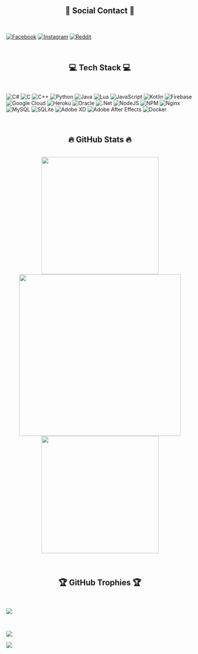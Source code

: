 <br>
<h2 align="center">🛜 Social Contact 🛜</h2>
<br>

[![Facebook](https://img.shields.io/badge/Facebook-%231877F2.svg?logo=Facebook&logoColor=white)](https://facebook.com/hieu.lm.569203)
[![Instagram](https://img.shields.io/badge/Instagram-%23E4405F.svg?logo=Instagram&logoColor=white)](https://www.instagram.com/jes2006.vn/?__pwa=1)
[![Reddit](https://img.shields.io/badge/Reddit-%23FF4500.svg?logo=Reddit&logoColor=white)](https://www.reddit.com/user/Necessary_Budget8503/?utm_source=share&utm_medium=web3x&utm_name=web3xcss&utm_term=1&utm_content=share_button)

<br>
<h2 align="center">💻 Tech Stack 💻</h2>
<br>

![C#](https://img.shields.io/badge/c%23-%23239120.svg?style=for-the-badge&logo=c-sharp&logoColor=white)
![C](https://img.shields.io/badge/c-%2300599C.svg?style=for-the-badge&logo=c&logoColor=white)
![C++](https://img.shields.io/badge/c++-%2300599C.svg?style=for-the-badge&logo=c%2B%2B&logoColor=white)
![Python](https://img.shields.io/badge/python-3670A0?style=for-the-badge&logo=python&logoColor=ffdd54)
![Java](https://img.shields.io/badge/java-%23ED8B00.svg?style=for-the-badge&logo=java&logoColor=white)
![Lua](https://img.shields.io/badge/lua-%232C2D72.svg?style=for-the-badge&logo=lua&logoColor=white)
![JavaScript](https://img.shields.io/badge/javascript-%23323330.svg?style=for-the-badge&logo=javascript&logoColor=%23F7DF1E)
![Kotlin](https://img.shields.io/badge/kotlin-%230095D5.svg?style=for-the-badge&logo=kotlin&logoColor=white)
![Firebase](https://img.shields.io/badge/firebase-%23039BE5.svg?style=for-the-badge&logo=firebase)
![Google Cloud](https://img.shields.io/badge/Google%20Cloud-%234285F4.svg?style=for-the-badge&logo=google-cloud&logoColor=white)
![Heroku](https://img.shields.io/badge/heroku-%23430098.svg?style=for-the-badge&logo=heroku&logoColor=white)
![Oracle](https://img.shields.io/badge/Oracle-F80000?style=for-the-badge&logo=oracle&logoColor=white)
![.Net](https://img.shields.io/badge/.NET-5C2D91?style=for-the-badge&logo=.net&logoColor=white)
![NodeJS](https://img.shields.io/badge/node.js-6DA55F?style=for-the-badge&logo=node.js&logoColor=white)
![NPM](https://img.shields.io/badge/NPM-%23000000.svg?style=for-the-badge&logo=npm&logoColor=white)
![Nginx](https://img.shields.io/badge/nginx-%23009639.svg?style=for-the-badge&logo=nginx&logoColor=white)
![MySQL](https://img.shields.io/badge/mysql-%2300f.svg?style=for-the-badge&logo=mysql&logoColor=white)
![SQLite](https://img.shields.io/badge/sqlite-%2307405e.svg?style=for-the-badge&logo=sqlite&logoColor=white)
![Adobe XD](https://img.shields.io/badge/Adobe%20XD-470137?style=for-the-badge&logo=Adobe%20XD&logoColor=#FF61F6)
![Adobe After Effects](https://img.shields.io/badge/Adobe%20After%20Effects-9999FF.svg?style=for-the-badge&logo=Adobe%20After%20Effects&logoColor=white)
![Docker](https://img.shields.io/badge/docker-%230db7ed.svg?style=for-the-badge&logo=docker&logoColor=white)

<br>
<h2 align="center">🔥 GitHub Stats 🔥</h2>
<br>

<div align="center">
  <a href="https://github.com/hiu154" title="Hiu154">
    <img width="315" src="https://github-readme-stats.vercel.app/api?username=hiu154&theme=radical&hide_border=false&include_all_commits=false&count_private=false" />
    <img width="434" src="https://github-readme-streak-stats.herokuapp.com/?user=hiu154&theme=radical&hide_border=false" />
  </a>
  <a href="https://github.com/hiu154" title="Hiu154">
    <img width="315" src="https://github-readme-stats.vercel.app/api/top-langs/?username=hiu154&theme=radical&hide_border=false&include_all_commits=false&count_private=false&layout=compact" />

  </a>
</div>

<br>
<br>
<h2 align="center">🏆 GitHub Trophies 🏆</h2>
<br>

![](https://github-trophies.vercel.app/?username=hiu154&theme=radical&no-frame=false&no-bg=false&margin-w=4)

<br>

[![](https://visitcount.itsvg.in/api?id=hiu154&icon=0&color=0)](https://visitcount.itsvg.in)

![](https://quotes-github-readme.vercel.app/api?type=horizontal&theme=radical)

<br>

<!---
hiu154/hiu154 is a ✨ special ✨ repository because its `README.md` (this file) appears on your GitHub profile.
You can click the Preview link to take a look at your changes.
--->
